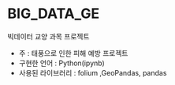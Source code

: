 # BIG_DATA_GE

빅데이터 교양 과목 프로젝트

- 주 : 태풍으로 인한 피해 예방 프로젝트
- 구현한 언어 : Python(ipynb)
- 사용된 라이브러리 : folium ,GeoPandas, pandas

